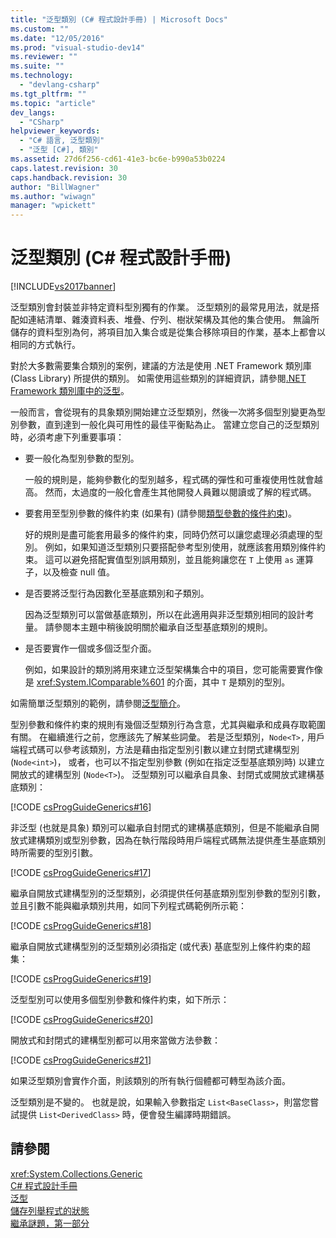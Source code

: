 ```yaml
---
title: "泛型類別 (C# 程式設計手冊) | Microsoft Docs"
ms.custom: ""
ms.date: "12/05/2016"
ms.prod: "visual-studio-dev14"
ms.reviewer: ""
ms.suite: ""
ms.technology: 
  - "devlang-csharp"
ms.tgt_pltfrm: ""
ms.topic: "article"
dev_langs: 
  - "CSharp"
helpviewer_keywords: 
  - "C# 語言, 泛型類別"
  - "泛型 [C#], 類別"
ms.assetid: 27d6f256-cd61-41e3-bc6e-b990a53b0224
caps.latest.revision: 30
caps.handback.revision: 30
author: "BillWagner"
ms.author: "wiwagn"
manager: "wpickett"
---
```

# 泛型類別 (C# 程式設計手冊)
[!INCLUDE[vs2017banner](../../../csharp/includes/vs2017banner.md)]

泛型類別會封裝並非特定資料型別獨有的作業。  泛型類別的最常見用法，就是搭配如連結清單、雜湊資料表、堆疊、佇列、樹狀架構及其他的集合使用。  無論所儲存的資料型別為何，將項目加入集合或是從集合移除項目的作業，基本上都會以相同的方式執行。  
  
 對於大多數需要集合類別的案例，建議的方法是使用 .NET Framework 類別庫 \(Class Library\) 所提供的類別。  如需使用這些類別的詳細資訊，請參閱[.NET Framework 類別庫中的泛型](../../../csharp/programming-guide/generics/generics-in-the-net-framework-class-library.md)。  
  
 一般而言，會從現有的具象類別開始建立泛型類別，然後一次將多個型別變更為型別參數，直到達到一般化與可用性的最佳平衡點為止。  當建立您自己的泛型類別時，必須考慮下列重要事項：  
  
-   要一般化為型別參數的型別。  
  
     一般的規則是，能夠參數化的型別越多，程式碼的彈性和可重複使用性就會越高。  然而，太過度的一般化會產生其他開發人員難以閱讀或了解的程式碼。  
  
-   要套用至型別參數的條件約束 \(如果有\) \(請參閱[類型參數的條件約束](../../../csharp/programming-guide/generics/constraints-on-type-parameters.md)\)。  
  
     好的規則是盡可能套用最多的條件約束，同時仍然可以讓您處理必須處理的型別。  例如，如果知道泛型類別只要搭配參考型別使用，就應該套用類別條件約束。  這可以避免搭配實值型別誤用類別，並且能夠讓您在 `T` 上使用 `as` 運算子，以及檢查 null 值。  
  
-   是否要將泛型行為因數化至基底類別和子類別。  
  
     因為泛型類別可以當做基底類別，所以在此適用與非泛型類別相同的設計考量。  請參閱本主題中稍後說明關於繼承自泛型基底類別的規則。  
  
-   是否要實作一個或多個泛型介面。  
  
     例如，如果設計的類別將用來建立泛型架構集合中的項目，您可能需要實作像是 <xref:System.IComparable%601> 的介面，其中 `T` 是類別的型別。  
  
 如需簡單泛型類別的範例，請參閱[泛型簡介](../../../csharp/programming-guide/generics/introduction-to-generics.md)。  
  
 型別參數和條件約束的規則有幾個泛型類別行為含意，尤其與繼承和成員存取範圍有關。  在繼續進行之前，您應該先了解某些詞彙。  若是泛型類別，`Node<T>,` 用戶端程式碼可以參考該類別，方法是藉由指定型別引數以建立封閉式建構型別 \(`Node<int>`\)，  或者，也可以不指定型別參數 \(例如在指定泛型基底類別時\) 以建立開放式的建構型別 \(`Node<T>`\)。  泛型類別可以繼承自具象、封閉式或開放式建構基底類別：  
  
 [!CODE [csProgGuideGenerics#16](../CodeSnippet/VS_Snippets_VBCSharp/csProgGuideGenerics#16)]  
  
 非泛型 \(也就是具象\) 類別可以繼承自封閉式的建構基底類別，但是不能繼承自開放式建構類別或型別參數，因為在執行階段時用戶端程式碼無法提供產生基底類別時所需要的型別引數。  
  
 [!CODE [csProgGuideGenerics#17](../CodeSnippet/VS_Snippets_VBCSharp/csProgGuideGenerics#17)]  
  
 繼承自開放式建構型別的泛型類別，必須提供任何基底類別型別參數的型別引數，並且引數不能與繼承類別共用，如同下列程式碼範例所示範：  
  
 [!CODE [csProgGuideGenerics#18](../CodeSnippet/VS_Snippets_VBCSharp/csProgGuideGenerics#18)]  
  
 繼承自開放式建構型別的泛型類別必須指定 \(或代表\) 基底型別上條件約束的超集：  
  
 [!CODE [csProgGuideGenerics#19](../CodeSnippet/VS_Snippets_VBCSharp/csProgGuideGenerics#19)]  
  
 泛型型別可以使用多個型別參數和條件約束，如下所示：  
  
 [!CODE [csProgGuideGenerics#20](../CodeSnippet/VS_Snippets_VBCSharp/csProgGuideGenerics#20)]  
  
 開放式和封閉式的建構型別都可以用來當做方法參數：  
  
 [!CODE [csProgGuideGenerics#21](../CodeSnippet/VS_Snippets_VBCSharp/csProgGuideGenerics#21)]  
  
 如果泛型類別會實作介面，則該類別的所有執行個體都可轉型為該介面。  
  
 泛型類別是不變的。  也就是說，如果輸入參數指定 `List<BaseClass>`，則當您嘗試提供 `List<DerivedClass>` 時，便會發生編譯時期錯誤。  
  
## 請參閱  
 <xref:System.Collections.Generic>   
 [C\# 程式設計手冊](../../../csharp/programming-guide/index.md)   
 [泛型](../../../csharp/programming-guide/generics/index.md)   
 [儲存列舉程式的狀態](http://go.microsoft.com/fwlink/?LinkId=112390)   
 [繼承謎題，第一部分](http://go.microsoft.com/fwlink/?LinkId=112380)